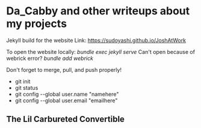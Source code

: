 # Da_Cabby and other writeups about my projects
Jekyll build for the website
Link: https://sudoyashi.github.io/JoshAtWork

To open the website locally: *bundle exec jekyll serve*
Can't open because of webrick error? *bundle add webrick*

Don't forget to merge, pull, and push properly!
- git init
- git status
- git config --global user.name "namehere"
- git config --global user.email "emailhere"


## The Lil Carbureted Convertible
